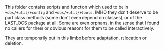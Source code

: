 This folder contains scripts and function which used to be in `+obs/+util/+config`
and `+obs/+util/+tools`. IMHO they don't deserve to be part class methods
(some don't even depend on classes), or of the LAST_OCS package at all.
Some are even orphans, in the sense that I found no callers for them or obvious reasons
for them to be called interactively.

They are temporarily put in this limbo before adaptation, relocation or deletion.